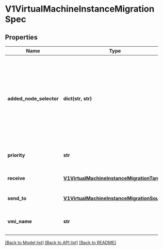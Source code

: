 # V1VirtualMachineInstanceMigrationSpec

## Properties
Name | Type | Description | Notes
------------ | ------------- | ------------- | -------------
**added_node_selector** | **dict(str, str)** | AddedNodeSelector is an additional selector that can be used to complement a NodeSelector or NodeAffinity as set on the VM to restrict the set of allowed target nodes for a migration. In case of key collisions, values set on the VM objects are going to be preserved to ensure that addedNodeSelector can only restrict but not bypass constraints already set on the VM object. | [optional] 
**priority** | **str** | Priority of the migration. This can be one of &#x60;system-critical&#x60;, &#x60;user-triggered&#x60;, &#x60;system-maintenance&#x60;. | [optional] 
**receive** | [**V1VirtualMachineInstanceMigrationTarget**](V1VirtualMachineInstanceMigrationTarget.md) | If receieve is specified, this VirtualMachineInstanceMigration will be considered the target | [optional] 
**send_to** | [**V1VirtualMachineInstanceMigrationSource**](V1VirtualMachineInstanceMigrationSource.md) | If sendTo is specified, this VirtualMachineInstanceMigration will be considered the source | [optional] 
**vmi_name** | **str** | The name of the VMI to perform the migration on. VMI must exist in the migration objects namespace | [optional] 

[[Back to Model list]](../README.md#documentation-for-models) [[Back to API list]](../README.md#documentation-for-api-endpoints) [[Back to README]](../README.md)


